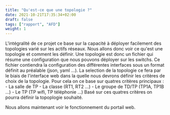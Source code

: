 ```yaml
---
title: "Qu'est-ce que une topologie ?"
date: 2021-10-21T17:35:34+02:00
draft: false
tags: ["rapport", "AFD"]
weight: 1
---
```


L'intégralité de  ce projet ce base sur la capacité à déployer facilement des topologies varié sur les actifs réseaux. Nous allons donc voir ce qu'est une topologie et comment les définir.
Une topologie est donc un fichier qui résume une configuration que nous pouvons déployer sur les switchs. Ce fichier contiendra la configuration des différentes interfaces sous un format définit au préalable (json, yaml ...).
La selection de la topologie ce fera par le biais de l'interface web dans la quelle nous devrons définir les critères de choix de la topologie. Pour cela on ce base sur quatres critères principaux :
    - La salle de TP
    - La classe (RT1, RT2 ...)
    - Le groupe de TD/TP (TP1A, TP1B ...)
    - Le TP (TP wifi, TP téléphonie ...)
Basé sur ces quatres critères on pourra définir la topoplogie souhaité.

Nous allons maintenant voir le fonctionnement du portail web.
